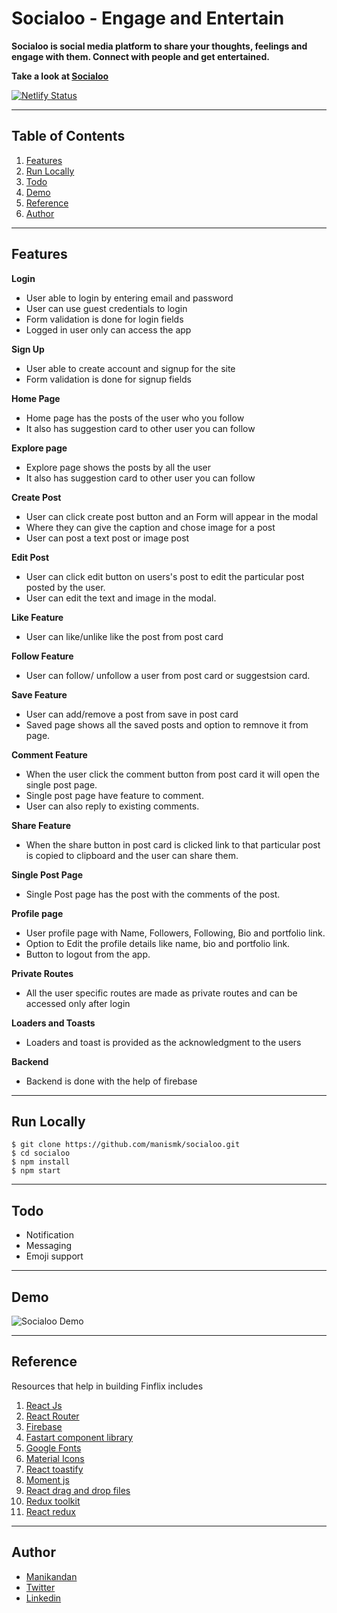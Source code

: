 # Socialoo - Engage and Entertain

**Socialoo is social media platform to share your thoughts, feelings and engage with them. Connect with people and get entertained.**

**Take a look at [Socialoo](https://socialoo.netlify.app/)**

[![Netlify Status](https://api.netlify.com/api/v1/badges/ee60eda4-ce43-49cb-aff4-b4a35b612a77/deploy-status)](https://app.netlify.com/sites/socialoo/deploys)

---

## Table of Contents

1. [Features](#Features)
2. [Run Locally](#run-locally)
3. [Todo](#todo)
4. [Demo](#demo)
5. [Reference](#reference)
6. [Author](#author)

---

## Features

**Login**

- User able to login by entering email and password
- User can use guest credentials to login
- Form validation is done for login fields
- Logged in user only can access the app

**Sign Up**

- User able to create account and signup for the site
- Form validation is done for signup fields

**Home Page**

- Home page has the posts of the user who you follow
- It also has suggestion card to other user you can follow

**Explore page**

- Explore page shows the posts by all the user
- It also has suggestion card to other user you can follow

**Create Post**

- User can click create post button and an Form will appear in the modal
- Where they can give the caption and chose image for a post
- User can post a text post or image post

**Edit Post**

- User can click edit button on users's post to edit the particular post posted by the user.
- User can edit the text and image in the modal.

**Like Feature**

- User can like/unlike like the post from post card

**Follow Feature**

- User can follow/ unfollow a user from post card or suggestsion card.

**Save Feature**

- User can add/remove a post from save in post card
- Saved page shows all the saved posts and option to remnove it from page.

**Comment Feature**

- When the user click the comment button from post card it will open the single post page.
- Single post page have feature to comment.
- User can also reply to existing comments.

**Share Feature**

- When the share button in post card is clicked link to that particular post is copied to clipboard and the user can share them.

**Single Post Page**

- Single Post page has the post with the comments of the post.

**Profile page**

- User profile page with Name, Followers, Following, Bio and portfolio link.
- Option to Edit the profile details like name, bio and portfolio link.
- Button to logout from the app.

**Private Routes**

- All the user specific routes are made as private routes and can be accessed only after login

**Loaders and Toasts**

- Loaders and toast is provided as the acknowledgment to the users

**Backend**

- Backend is done with the help of firebase

---

## Run Locally

```git
$ git clone https://github.com/manismk/socialoo.git
$ cd socialoo
$ npm install
$ npm start
```

---

## Todo

- Notification
- Messaging
- Emoji support

---

## Demo

![Socialoo Demo](socialoo.gif)

---

## Reference

Resources that help in building Finflix includes

1. [React Js](https://reactjs.org/)
2. [React Router](https://reactrouter.com/)
3. [Firebase](https://firebase.google.com/)
4. [Fastart component library](https://fastart.netlify.app/)
5. [Google Fonts](https://fonts.google.com/)
6. [Material Icons](https://mui.com/components/material-icons/)
7. [React toastify](https://fkhadra.github.io/react-toastify/introduction)
8. [Moment js](https://momentjs.com/)
9. [React drag and drop files](https://github.com/KarimMokhtar/react-drag-drop-files)
10. [Redux toolkit](https://redux-toolkit.js.org/)
11. [React redux](https://react-redux.js.org/)

---

## Author

- [Manikandan](https://manikandan.netlify.app/)
- [Twitter](https://twitter.com/_manismk)
- [Linkedin](https://www.linkedin.com/in/manismk/)
